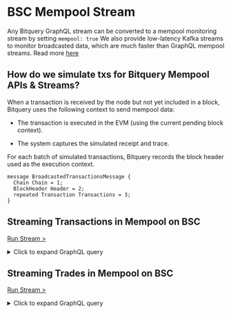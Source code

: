 # BSC Mempool Stream

Any Bitquery GraphQL stream can be converted to a mempool monitoring stream by setting 
`mempool: true`
We also provide low-latency Kafka streams to monitor broadcasted data, which are much faster than GraphQL mempool streams.
Read more [here](https://docs.bitquery.io/docs/streams/protobuf/chains/EVM-protobuf/)

## How do we simulate txs for Bitquery Mempool APIs & Streams?

When a transaction is received by the node but not yet included in a block, Bitquery uses the following context to send mempool data:

- The transaction is executed in the EVM (using the current pending block context).

- The system captures the simulated receipt and trace.

For each batch of simulated transactions, Bitquery records the block header used as the execution context.

```
message BroadcastedTransactionsMessage {
  Chain Chain = 1;
  BlockHeader Header = 2;
  repeated Transaction Transactions = 3;
}
```

## Streaming Transactions in Mempool on BSC

[Run Stream >](https://ide.bitquery.io/bsc-mempool-txs)

<details>
  <summary>Click to expand GraphQL query</summary>

      subscription{
        EVM(mempool: true, network: bsc) {
          Transfers {
            Log {
              Index
            }
            Transaction {
              Time
              Type
              To
              Gas
              From
              Cost
              Hash
            }
            Transfer {
              Amount
              Currency {
                Name
              }
              Type
            }
            TransactionStatus {
              Success
              FaultError
              EndError
            }
            Block {
              Time
            }
            Call {
              Signature {
                Name
              }
            }
          }
        }
      }


</details>

## Streaming Trades in Mempool on BSC

[Run Stream >](https://ide.bitquery.io/monitor-mempool-trades-bsc)

<details>
  <summary>Click to expand GraphQL query</summary>
  

    subscription {
      EVM(mempool: true, network: bsc) {
        DEXTradeByTokens {
          Block {
            Number
          }
          Transaction {
            Hash
          }
          Trade {
            Price
            PriceInUSD
            Currency {
              Name
            }
            Amount
            Buyer
            Dex {
              ProtocolName
            }
            Side {
              Seller
              Buyer
              AmountInUSD
              Amount
              Currency {
                Name
                Symbol
              }
            }
          }
        }
      }
    }
    
</details>